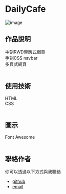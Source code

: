 # DailyCafe
![image](https://github.com/HsiaoTingHong/DailyCafe/assets/139849443/77cf0c4d-e797-4527-a659-8c5aa6903d6f)
<br>

## 作品說明
手刻RWD響應式網頁 <br>
手刻CSS navbar <br>
多頁式網頁 <br>
<br>

## 使用技術
HTML <br>
CSS <br>
<br>

## 圖示
Font Awesome <br>
<br>

## 聯絡作者
你可以透過以下方式與我聯絡
* [github](https://github.com/HsiaoTingHong)
* [email](hsiaoting1003@gmail.com) 
<br/>

